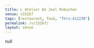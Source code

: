 ```yaml
---
title: L Atelier De Joel Robuchon
venue: v15267
tags: [restaurant, food, "fhrs:412230"]
permalink: /v/15267/
layout: venue
---
```

null